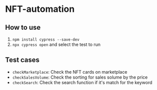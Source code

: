 # NFT-automation

## How to use
1. `npm install cypress --save-dev`
2. `npx cypress open` and select the test to run

## Test cases
- `checkMarketplace`: Check the NFT cards on marketplace
- `checkSalesVolume`: Check the sorting for sales solume by the price
- `checkSearch`: Check the search function if it's match for the keyword



